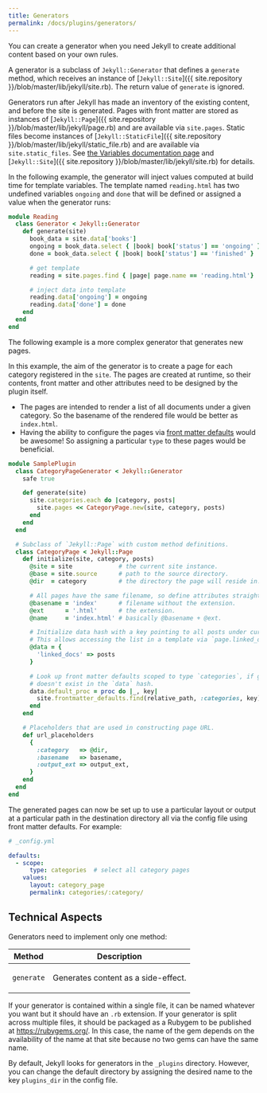 ```yaml
---
title: Generators
permalink: /docs/plugins/generators/
---
```


You can create a generator when you need Jekyll to create additional content based on your own rules.

A generator is a subclass of `Jekyll::Generator` that defines a `generate` method, which receives an instance of
[`Jekyll::Site`]({{ site.repository }}/blob/master/lib/jekyll/site.rb). The return value of `generate` is ignored.

Generators run after Jekyll has made an inventory of the existing content, and before the site is generated. Pages with
front matter are stored as instances of [`Jekyll::Page`]({{ site.repository }}/blob/master/lib/jekyll/page.rb) and are
available via `site.pages`. Static files become instances of
[`Jekyll::StaticFile`]({{ site.repository }}/blob/master/lib/jekyll/static_file.rb)
and are available via `site.static_files`. See [the Variables documentation page](/docs/variables/) and
[`Jekyll::Site`]({{ site.repository }}/blob/master/lib/jekyll/site.rb) for details.

In the following example, the generator will inject values computed at build time for template variables. The template
named `reading.html` has two undefined variables `ongoing` and `done` that will be defined or assigned a value when
the generator runs:

```ruby
module Reading
  class Generator < Jekyll::Generator
    def generate(site)
      book_data = site.data['books']
      ongoing = book_data.select { |book| book['status'] == 'ongoing' }
      done = book_data.select { |book| book['status'] == 'finished' }

      # get template
      reading = site.pages.find { |page| page.name == 'reading.html'}

      # inject data into template
      reading.data['ongoing'] = ongoing
      reading.data['done'] = done
    end
  end
end
```

The following example is a more complex generator that generates new pages.

In this example, the aim of the generator is to create a page for each category registered in the `site`. The pages are
created at runtime, so their contents, front matter and other attributes need to be designed by the plugin itself.
* The pages are intended to render a list of all documents under a given category. So the basename of the rendered file
would be better as `index.html`.
* Having the ability to configure the pages via [front matter defaults](/docs/configuration/front-matter-defaults/)
would be awesome! So assigning a particular `type` to these pages would be beneficial.

```ruby
module SamplePlugin
  class CategoryPageGenerator < Jekyll::Generator
    safe true

    def generate(site)
      site.categories.each do |category, posts|
        site.pages << CategoryPage.new(site, category, posts)
      end
    end
  end

  # Subclass of `Jekyll::Page` with custom method definitions.
  class CategoryPage < Jekyll::Page
    def initialize(site, category, posts)
      @site = site             # the current site instance.
      @base = site.source      # path to the source directory.
      @dir  = category         # the directory the page will reside in.

      # All pages have the same filename, so define attributes straight away.
      @basename = 'index'      # filename without the extension.
      @ext      = '.html'      # the extension.
      @name     = 'index.html' # basically @basename + @ext.

      # Initialize data hash with a key pointing to all posts under current category.
      # This allows accessing the list in a template via `page.linked_docs`.
      @data = {
        'linked_docs' => posts
      }

      # Look up front matter defaults scoped to type `categories`, if given key
      # doesn't exist in the `data` hash.
      data.default_proc = proc do |_, key|
        site.frontmatter_defaults.find(relative_path, :categories, key)
      end
    end

    # Placeholders that are used in constructing page URL.
    def url_placeholders
      {
        :category   => @dir,
        :basename   => basename,
        :output_ext => output_ext,
      }
    end
  end
end
```
The generated pages can now be set up to use a particular layout or output at a particular path in the destination
directory all via the config file using front matter defaults. For example:
```yaml
# _config.yml

defaults:
  - scope:
      type: categories  # select all category pages
    values:
      layout: category_page
      permalink: categories/:category/
```

## Technical Aspects

Generators need to implement only one method:

<div class="mobile-side-scroller">
<table>
  <thead>
    <tr>
      <th>Method</th>
      <th>Description</th>
    </tr>
  </thead>
  <tbody>
    <tr>
      <td>
        <p><code>generate</code></p>
      </td>
      <td>
        <p>Generates content as a side-effect.</p>
      </td>
    </tr>
  </tbody>
</table>
</div>

If your generator is contained within a single file, it can be named whatever you want but it should have an `.rb`
extension. If your generator is split across multiple files, it should be packaged as a Rubygem to be published at
https://rubygems.org/. In this case, the name of the gem depends on the availability of the name at that site because
no two gems can have the same name.

By default, Jekyll looks for generators in the `_plugins` directory. However, you can change the default directory by
assigning the desired name to the key `plugins_dir` in the config file.
